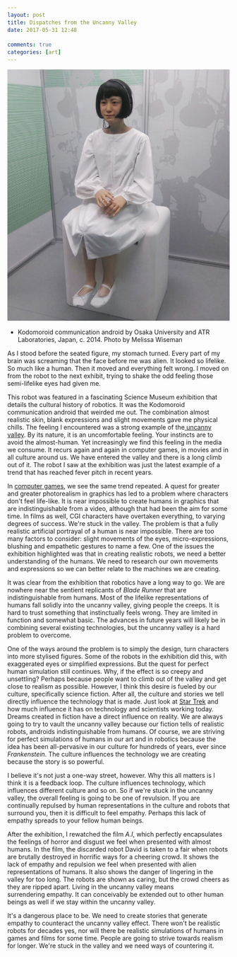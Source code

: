 ```yaml
---  
layout: post  
title: Dispatches from the Uncanny Valley  
date: 2017-05-31 12:48  
  
comments: true  
categories: [art]  
---  
```

<img src="/assets/images/articles/robot.jpeg" alt="Uncanny valley" class="small"><br>
* Kodomoroid communication android by Osaka University and ATR Laboratories, Japan, c. 2014. Photo by Melissa Wiseman <br />

As I stood before the seated figure, my stomach turned. Every part of my brain was screaming that the face before me was alien. It looked so lifelike. So much like a human. Then it moved and everything felt wrong. I moved on from the robot to the next exhibit, trying to shake the odd feeling those semi-lifelike eyes had given me.

This robot was featured in a fascinating Science Museum exhibition that details the cultural history of robotics. It was the Kodomoroid communication android that weirded me out. The combination almost realistic skin, blank expressions and slight movements gave me physical chills. The feeling I encountered was a strong example of the<a href="http://theconversation.com/uncanny-valley-why-we-find-human-like-robots-and-dolls-so-creepy-50268"> uncanny valley</a>. By its nature, it is an uncomfortable feeling. Your instincts are to avoid the almost-human. Yet increasingly we find this feeling in the media we consume. It recurs again and again in computer games, in movies and in all culture around us. We have entered the valley and there is a long climb out of it. The robot I saw at the exhibition was just the latest example of a trend that has reached fever pitch in recent years.  
<!--more-->  

In <a href="https://www.theverge.com/2011/06/22/uncanny-valley-la-noire-blade-runner-heavy-rain">computer games</a>, we see the same trend repeated. A quest for greater and greater photorealism in graphics has led to a problem where characters don't feel life-like. It is near impossible to create humans in graphics that are indistinguishable from a video, although that had been the aim for some time. In films as well, CGI characters have overtaken everything, to varying degrees of success. We're stuck in the valley. The problem is that a fully realistic artificial portrayal of a human is near impossible. There are too many factors to consider: slight movements of the eyes, micro-expressions, blushing and empathetic gestures to name a few. One of the issues the exhibition highlighted was that in creating realistic robots, we need a better understanding of the humans. We need to research our own movements and expressions so we can better relate to the machines we are creating.  

It was clear from the exhibition that robotics have a long way to go. We are nowhere near the sentient replicants of *Blade Runner* that are indistinguishable from humans. Most of the lifelike representations of humans fall solidly into the uncanny valley, giving people the creeps. It is hard to trust something that instinctually feels wrong. They are limited in function and somewhat basic. The advances in future years will likely be in combining several existing technologies, but the uncanny valley is a hard problem to overcome.  

One of the ways around the problem is to simply the design, turn characters into more stylised figures. Some of the robots in the exhibition did this, with exaggerated eyes or simplified expressions. But the quest for perfect human simulation still continues. Why, if the effect is so creepy and unsettling? Perhaps because people want to climb out of the valley and get close to realism as possible. However, I think this desire is fueled by our culture, specifically science fiction. After all, the culture and stories we tell directly influence the technology that is made. Just look at <a href="https://www.seeker.com/45-years-later-star-trek-continues-to-inspire-1765404736.html">Star Trek</a> and how much influence it has on technology and scientists working today. Dreams created in fiction have a direct influence on reality. We are always going to try to vault the uncanny valley because our fiction tells of realistic robots, androids indistinguishable from humans. Of course, we are striving for perfect simulations of humans in our art and in robotics because the idea has been all-pervasive in our culture for hundreds of years, ever since *Frankenstein*. The culture influences the technology we are creating because the story is so powerful.  

I believe it's not just a one-way street, however. Why this all matters is I think it is a feedback loop. The culture influences technology, which influences different culture and so on. So if we're stuck in the uncanny valley, the overall feeling is going to be one of revulsion. If you are continually repulsed by human representations in the culture and robots that surround you, then it is difficult to feel empathy. Perhaps this lack of empathy spreads to your fellow human beings.  

After the exhibition, I rewatched the film *A.I*, which perfectly encapsulates the feelings of horror and disgust we feel when presented with almost humans. In the film, the discarded robot David is taken to a fair when robots are brutally destroyed in horrific ways for a cheering crowd. It shows the lack of empathy and repulsion we feel when presented with alien representations of humans. It also shows the danger of lingering in the valley for too long. The robots are shown as caring, but the crowd cheers as they are ripped apart. Living in the uncanny valley means surrendering empathy. It can conceivably be extended out to other human beings as well if we stay within the uncanny valley.  

It's a dangerous place to be. We need to create stories that generate empathy to counteract the uncanny valley effect. There won't be realistic robots for decades yes, nor will there be realistic simulations of humans in games and films for some time. People are going to strive towards realism for longer. We're stuck in the valley and we need ways of countering it.  
